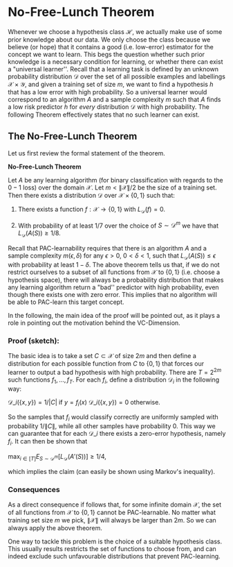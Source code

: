 # No-Free-Lunch Theorem

Whenever we choose a hypothesis class $\mathcal{H}$, we actually make use of some prior knowledge about our data. We only choose the class because we believe (or hope) that it contains a good (i.e. low-error) estimator for the concept we want to learn.
This begs the question whether such prior knowledge is a necessary condition for learning, or whether there can exist a "universal learner''. Recall that a learning task is defined by an unknown probability distribution $\mathcal{D}$ over the set of all possible examples and labellings $\mathcal{X}\times \mathcal{Y}$, and given a training set of size $m$, we want to find a hypothesis $h$ that has a low error with high probability. So a universal learner would correspond to an algorithm $A$ and a sample complexity $m$ such that $A$ finds a low risk predictor $h$ for *every* distribution $\mathcal{D}$ with high probability. The following Theorem effectively states that no such learner can exist.

  

## The No-Free-Lunch Theorem

Let us first review the formal statement of the theorem.

**No-Free-Lunch Theorem**

Let $A$ be any learning algorithm (for binary classification with regards to the $0-1$ loss) over the domain $\mathcal{X}$. Let $m < \|\mathcal{X}\|/2$ be the size of a training set. Then there exists a distribution $\mathcal{D}$ over $\mathcal{X}\times \lbrace 0,1 \rbrace$ such that:

1. There exists a function $f : \mathcal{X} \to \lbrace 0,1 \rbrace$ with $L_{\mathcal{D}}(f) = 0.$

2. With probability of at least $1/7$ over the choice of $S \sim \mathcal{D}^{m}$ we have that $L_{\mathcal{D}}(A(S)) \geq 1/8$.

Recall that PAC-learnability requires that there is an algorithm $A$ and a sample complexity $m(\epsilon,\delta)$ for any $\epsilon>0$, $0<\delta<1$, such that $L_{\mathcal{D}}(A(S)) \leq \epsilon$ with probability at least $1-\delta$. 
The above theorem tells us that, if we do not restrict ourselves to a subset of all functions from $\mathcal{X}$ to $\lbrace 0,1 \rbrace$ (i.e. choose a hypothesis space), there will always be a probability distribution that makes any learning algorithm return a "bad'' predictor with high probability, even though there exists one with zero error. This implies that no algorithm will be able to PAC-learn this target concept.

In the following, the main idea of the proof will be pointed out, as it plays a role in pointing out the motivation behind the VC-Dimension.

### Proof (sketch): ### 

The basic idea is to take a set $C \subset \mathcal{X}$ of size $2m$ and then define a distribution for each possible function from $C$ to $\lbrace 0,1 \rbrace$ that forces our learner to output a bad hypothesis with high probability.
There are $T = 2^{2m}$ such functions $f_{1},...,f_{T}$. For each $f_{i}$, define a distribution $\mathcal{D}_{i}$ in the following way:

$\mathcal{D}\_{i}(\lbrace x,y \rbrace ) = 1/|C|$ if  $y = f_{i}(x)$
$\mathcal{D}\_{i}(\lbrace x,y \rbrace ) = 0$ otherwise.

So the samples that $f_{i}$ would classify correctly are uniformly sampled with probability $1/\|C\|$, while all other samples have probability 0. This way we can guarantee that for each $\mathcal{D}\_{i}$ there exists a zero-error hypothesis, namely $f_{i}$. It can then be shown that 

$\max_{i\in [T]} E_{S\sim\mathcal{D}^{m}} [L_{\mathcal{D}}(A'(S))] \geq 1/4,$

which implies the claim (can easily be shown using Markov's inequality).

### Consequences ###

As a direct consequence if follows that, for some infinite domain $\mathcal{X}$, the set of all functions from $\mathcal{X}$ to $\lbrace 0,1 \rbrace$ cannot be PAC-learnable. No matter what training set size $m$ we pick, $\|\mathcal{X}\|$ will always be larger than $2m$. So we can always apply the above theorem.

One way to tackle this problem is the choice of a suitable hypothesis class. This usually results restricts the set of functions to choose from, and can indeed exclude such unfavourable distributions that prevent PAC-learning.
